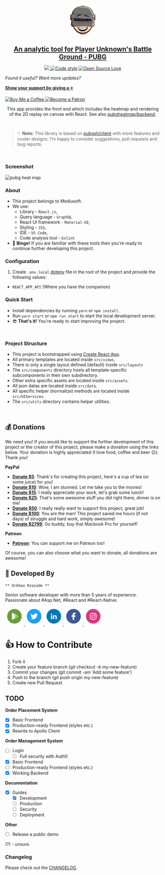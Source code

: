 <p align="center">
<a href="https://reactjs.org">
<img src="./src/assets/logo.png" width="100" alt="pubg heatmap" />
</a>
</p>

<h2 align="center" style="border-bottom: none !important; margin-bottom: 5px !important;"><a href="https://pubgheatmap.net">An analytic tool for Player Unknown's Battle Ground - PUBG</a></h2>
<p align="center">
  <a target="_blank" rel="noopener noreferrer" href="https://github.com/mediusoft/PUBG-heatmap-frontend/blob/dev/LICENSE">
    <img src="https://img.shields.io/badge/License-MIT-brightgreen.svg" />
  </a>
  <a target="_blank" rel="noopener noreferrer" href="https://camo.githubusercontent.com/c83b8df34339bd302b7fd3fbb631f99ba25f87f8/68747470733a2f2f696d672e736869656c64732e696f2f62616467652f636f64655f7374796c652d70726574746965722d6666363962342e737667"><img src="https://camo.githubusercontent.com/c83b8df34339bd302b7fd3fbb631f99ba25f87f8/68747470733a2f2f696d672e736869656c64732e696f2f62616467652f636f64655f7374796c652d70726574746965722d6666363962342e737667" alt="Code style" data-canonical-src="https://img.shields.io/badge/code_style-prettier-ff69b4.svg" style="max-width:100%;"></a>
  <a href="#" rel="nofollow"><img src="https://camo.githubusercontent.com/d9ce827af4ec2b7b3c52ce4595bbb354d8b21405/68747470733a2f2f6261646765732e66726170736f66742e636f6d2f6f732f76312f6f70656e2d736f757263652e7376673f763d313032" alt="Open Source Love" data-canonical-src="https://badges.frapsoft.com/os/v1/open-source.svg?v=102" style="max-width:100%;"></a>
  
_Found it useful? Want more updates?_

[**Show your support by giving a :star:**](https://github.com/mediusoft/PUBG-heatmap-frontend/stargazers)

<a href="https://www.buymeacoffee.com/mhoz0yJ">
  <img src="https://www.buymeacoffee.com/assets/img/custom_images/orange_img.png" alt="Buy Me a Coffee">
</a>
<a href="https://www.patreon.com/orkhan_rzazade">
  <img src="https://c5.patreon.com/external/logo/become_a_patron_button@2x.png" alt="Become a Patron" width="160">
</a>

</p>

<p align="center">
This app provides the front end which includes the heatmap and rendering of the 2D replay on canvas with React. See also <a href="https://github.com/mediusoft/PUBG-heatmap-backend">pubgheatmap/backend</a>.
</p>

<br />

> ✨ **Note:** This library is based on [pubgsh/client](https://github.com/pubgsh/client) with more features and cooler designs. I’m happy to consider suggestions, pull requests and bug reports.

<br />

### Screenshot

 <img src="./src/assets/screen_record.gif" alt="pubg heat map" >

### About

- This project belongs to Mediusoft.
- We use:
  - Library - `React.js`,
  - Query language - `GraphQL`
  - React UI framework - `Material-UI`,
  - Styling - `JSS`,
  - IDE - `VS Code`,
  - Code analysis tool - `Eslint`
- 🤝 **Bingo!** If you are familiar with these tools then you're ready to continue further developing this project.
  <br />

### Configuration

1. Create `.env.local` [dotenv](https://github.com/motdotla/dotenv) file in the root of the project and provide the following values:

- `REACT_APP_API` (Where you have the companion)

### Quick Start

- Install dependencies by running `yarn` or `npm install`.
- Run `yarn start` or `npm run start` to start the local development server.
- 😎 **That's it!** You're ready to start improving the project.

<br />

### Project Structure

- This project is bootstrapped using [Create React App](https://github.com/facebook/create-react-app).
- All primary templates are located inside `src/views`.
- There is only a single layout defined (default) inside `src/layouts`
- The `src/components` directory hosts all template-specific subcomponents in their own subdirectory.
- Other extra specific assets are located inside `src/assets`.
- All json datas are located inside `src/data`.
- All specific helper (normalize) methods are located inside `src/UIServices`.
- The `src/utils` directory contains helper utilities.

<br />

## 💰 Donations

We need you! If you would like to support the further development of this project or the creator of this project, please make a donation using the links below. Your donation is highly appreciated (I love food, coffee and beer 😉). Thank you!

**PayPal**

- **[Donate \$5](https://www.paypal.me/OrkhanR/5)**: Thank's for creating this project, here's a cup of tea (or some juice) for you!
- **[Donate \$10](https://www.paypal.me/OrkhanR/10)**: Wow, I am stunned. Let me take you to the movies!
- **[Donate \$15](https://www.paypal.me/OrkhanR/15)**: I really appreciate your work, let's grab some lunch!
- **[Donate \$25](https://www.paypal.me/OrkhanR/25)**: That's some awesome stuff you did right there, dinner is on me!
- **[Donate \$50](https://www.paypal.me/OrkhanR/50)**: I really really want to support this project, great job!
- **[Donate \$100](https://www.paypal.me/OrkhanR/100)**: You are the man! This project saved me hours (if not days) of struggle and hard work, simply awesome!
- **[Donate \$2799](https://www.paypal.me/OrkhanR/2799)**: Go buddy, buy that Macbook Pro for yourself!

**Patreon**

- **[Patreon](https://www.patreon.com/orkhan_rzazade)**: You can support me on Patreon too!

Of course, you can also choose what you want to donate, all donations are awesome!

## 👨 Developed By

```
** Orkhan Rzazade **
```

Senior software developer with more than 5 years of experience. Passionate about #Asp.Net, #React and #React-Native.

<a
 target="_blank"
 rel="noopener noreferrer"
 href="https://play.google.com/store/apps/details?id=com.mediusoft.jobyfy&hl=az">
<img
   src="https://github.com/aritraroy/social-icons/blob/master/play-store-icon.png?raw=true"
   width="60"
 /></a><a
 target="_blank"
 rel="noopener noreferrer"
 href="https://twitter.com/O_Rzazade">
<img
   src="https://github.com/aritraroy/social-icons/blob/master/twitter-icon.png?raw=true"
   width="60"
 /></a><a
 target="_blank"
 rel="noopener noreferrer"
 href="https://www.linkedin.com/in/orxan-rzazade/">
<img
   src="https://github.com/aritraroy/social-icons/blob/master/linkedin-icon.png?raw=true"
   width="60"
 /></a><a
 target="_blank"
 rel="noopener noreferrer"
 href="https://www.facebook.com/o.rzazade">
<img
   src="https://github.com/aritraroy/social-icons/blob/master/facebook-icon.png?raw=true"
   width="60"
 /></a><a
 target="_blank"
 rel="noopener noreferrer"
 href="https://www.instagram.com/orkhan_rzazadeh/">
<img
   src="https://github.com/aritraroy/social-icons/blob/master/instagram-icon.png?raw=true"
   width="60"
 /></a>

# 👍 How to Contribute

1. Fork it
2. Create your feature branch (git checkout -b my-new-feature)
3. Commit your changes (git commit -am 'Add some feature')
4. Push to the branch (git push origin my-new-feature)
5. Create new Pull Request

## TODO

**Order Placement System**
* [x]  Basic Frontend
  * [x] Production-ready Frontend (styles etc.)
  * [x] Rewrite to Apollo Client

**Order Management System**

* [ ] Login
  * [ ] Full security with Auth0
* [x]  Basic Frontend
  * [ ] Production-ready Frontend (styles etc.)
* [x]  Working Backend

**Documentation**

* [x] Guides
  * [x] Development
  * [ ] Production
  * [ ] Security
  * [ ] Deployment

**Other**

* [ ] Release a public demo

(?) - unsure.
<br />

### Changelog

Please check out the [CHANGELOG](CHANGELOG.md).
